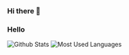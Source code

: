 ### Hi there 👋
### Hello
![Github Stats](https://github-readme-stats.vercel.app/api?username=akazwz&show_icons=true)
![Most Used Languages](https://github-readme-stats.vercel.app/api/top-langs/?username=akazwz&layout=compact)
<!--this is copy from kainonly-->
